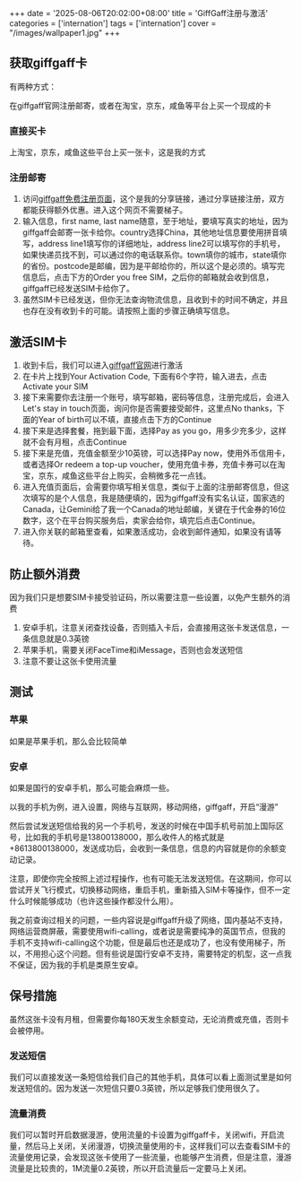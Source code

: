 +++
date = '2025-08-06T20:02:00+08:00'
title = 'GiffGaff注册与激活'
categories = ['internation']
tags = ['internation']
cover = "/images/wallpaper1.jpg"
+++

## 获取giffgaff卡

有两种方式：

在giffgaff官网注册邮寄，或者在淘宝，京东，咸鱼等平台上买一个现成的卡

### 直接买卡
上淘宝，京东，咸鱼这些平台上买一张卡，这是我的方式

### 注册邮寄
1. 访问[giffgaff免费注册页面](http://www.giffgaff.com/orders/affiliate/wargi581_1754478146775)，这个是我的分享链接，通过分享链接注册，双方都能获得额外优惠。进入这个网页不需要梯子。
2. 输入信息，first name, last name随意，至于地址，要填写真实的地址，因为giffgaff会邮寄一张卡给你。country选择China，其他地址信息要使用拼音填写，address line1填写你的详细地址，address line2可以填写你的手机号，如果快递员找不到，可以通过你的电话联系你。town填你的城市，state填你的省份。postcode是邮编，因为是平邮给你的，所以这个是必须的。填写完信息后，点击下方的Order you free SIM，之后你的邮箱就会收到信息，giffgaff已经发送SIM卡给你了。
3. 虽然SIM卡已经发送，但你无法查询物流信息，且收到卡的时间不确定，并且也存在没有收到卡的可能。请按照上面的步骤正确填写信息。

## 激活SIM卡
1. 收到卡后，我们可以进入[giffgaff官网](https://www.giffgaff.com/activate)进行激活
2. 在卡片上找到Your Activation Code, 下面有6个字符，输入进去，点击Activate your SIM
3. 接下来需要你去注册一个账号，填写邮箱，密码等信息，注册完成后，会进入Let's stay in touch页面，询问你是否需要接受邮件，这里点No thanks，下面的Year of birth可以不填，直接点击下方的Continue
4. 接下来是选择套餐，拖到最下面，选择Pay as you go，用多少充多少，这样就不会有月租，点击Continue
5. 接下来是充值，充值金额至少10英镑，可以选择Pay now，使用外币信用卡，或者选择Or redeem a top-up voucher，使用充值卡券，充值卡券可以在淘宝，京东，咸鱼这些平台上购买，会稍微多花一点钱。
6. 进入充值页面后，会需要你填写相关信息，类似于上面的注册邮寄信息，但这次填写的是个人信息，我是随便填的，因为giffgaff没有实名认证，国家选的Canada，让Gemini给了我一个Canada的地址邮编，关键在于代金券的16位数字，这个在平台购买服务后，卖家会给你，填完后点击Continue。
7. 进入你关联的邮箱里查看，如果激活成功，会收到邮件通知，如果没有请等待。

## 防止额外消费
因为我们只是想要SIM卡接受验证码，所以需要注意一些设置，以免产生额外的消费

1. 安卓手机，注意关闭查找设备，否则插入卡后，会直接用这张卡发送信息，一条信息就是0.3英镑
2. 苹果手机，需要关闭FaceTime和iMessage，否则也会发送短信
3. 注意不要让这张卡使用流量

## 测试

### 苹果
如果是苹果手机，那么会比较简单

### 安卓
如果是国行的安卓手机，那么可能会麻烦一些。

以我的手机为例，进入设置，网络与互联网，移动网络，giffgaff，开启“漫游”

然后尝试发送短信给我的另一个手机号，发送的时候在中国手机号前加上国际区号，比如我的手机号是13800138000，那么收件人的格式就是+8613800138000，发送成功后，会收到一条信息，信息的内容就是你的余额变动记录。

注意，即使你完全按照上述过程操作，也有可能无法发送短信。在这期间，你可以尝试开关飞行模式，切换移动网络，重启手机，重新插入SIM卡等操作，但不一定什么时候能够成功（也许这些操作都没什么用）。

我之前查询过相关的问题，一些内容说是giffgaff升级了网络，国内基站不支持，网络运营商屏蔽，需要使用wifi-calling，或者说是需要纯净的英国节点，但我的手机不支持wifi-calling这个功能，但是最后也还是成功了，也没有使用梯子，所以，不用担心这个问题。但有些说是国行安卓不支持，需要特定的机型，这一点我不保证，因为我的手机是类原生安卓。

## 保号措施
虽然这张卡没有月租，但需要你每180天发生余额变动，无论消费或充值，否则卡会被停用。

### 发送短信
我们可以直接发送一条短信给我们自己的其他手机，具体可以看上面测试里是如何发送短信的。因为发送一次短信只要0.3英镑，所以足够我们使用很久了。

### 流量消费
我们可以暂时开启数据漫游，使用流量的卡设置为giffgaff卡，关闭wifi，开启流量，然后马上关闭，关闭漫游，切换流量使用的卡，这样我们可以去查看SIM卡的流量使用记录，会发现这张卡使用了一些流量，也能够产生消费，但是注意，漫游流量是比较贵的，1M流量0.2英镑，所以开启流量后一定要马上关闭。